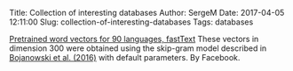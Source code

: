 Title: Collection of interesting databases
Author: SergeM
Date: 2017-04-05 12:11:00
Slug: collection-of-interesting-databases
Tags: databases



[Pretrained word vectors for 90 languages, fastText](https://github.com/facebookresearch/fastText/blob/master/pretrained-vectors.md)
These vectors in dimension 300 were obtained using the skip-gram model described in [Bojanowski et al. (2016)](https://arxiv.org/abs/1607.04606) with default parameters.
By Facebook.

